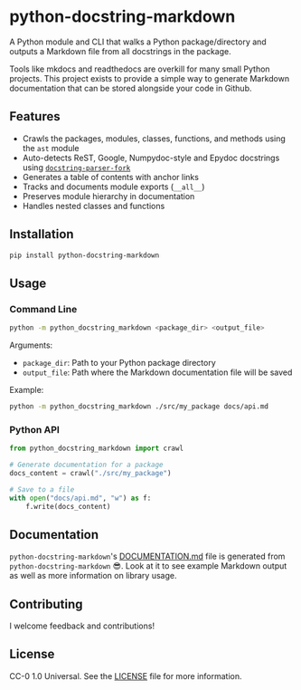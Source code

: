 # python-docstring-markdown

A Python module and CLI that walks a Python package/directory and outputs a Markdown file from all docstrings in the package.

Tools like mkdocs and readthedocs are overkill for many small Python projects. This project exists to provide a simple way to generate Markdown documentation that can be stored alongside your code in Github.

## Features

- Crawls the packages, modules, classes, functions, and methods using the `ast` module
- Auto-detects ReST, Google, Numpydoc-style and Epydoc docstrings using [`docstring-parser-fork`](https://pypi.org/project/docstring-parser-fork/)
- Generates a table of contents with anchor links
- Tracks and documents module exports (`__all__`)
- Preserves module hierarchy in documentation
- Handles nested classes and functions

## Installation

```bash
pip install python-docstring-markdown
```

## Usage

### Command Line

```bash
python -m python_docstring_markdown <package_dir> <output_file>
```

Arguments:
- `package_dir`: Path to your Python package directory
- `output_file`: Path where the Markdown documentation file will be saved

Example:
```bash
python -m python_docstring_markdown ./src/my_package docs/api.md
```

### Python API

```python
from python_docstring_markdown import crawl

# Generate documentation for a package
docs_content = crawl("./src/my_package")

# Save to a file
with open("docs/api.md", "w") as f:
    f.write(docs_content)
```

## Documentation

`python-docstring-markdown`'s [DOCUMENTATION.md](DOCUMENTATION.md) file is generated from `python-docstring-markdown` 😎.
Look at it to see example Markdown output as well as more information on library usage.

## Contributing

I welcome feedback and contributions!

## License

CC-0 1.0 Universal. See the [LICENSE](LICENSE) file for more information.
